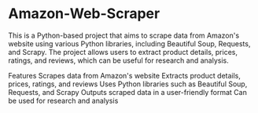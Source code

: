 # Amazon-Web-Scraper
This is a Python-based project that aims to scrape data from Amazon's website using various Python libraries, including Beautiful Soup, Requests, and Scrapy. The project allows users to extract product details, prices, ratings, and reviews, which can be useful for research and analysis.

Features
Scrapes data from Amazon's website
Extracts product details, prices, ratings, and reviews
Uses Python libraries such as Beautiful Soup, Requests, and Scrapy
Outputs scraped data in a user-friendly format
Can be used for research and analysis
